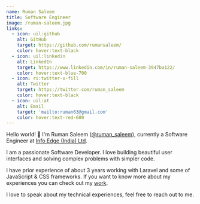 ```yaml
---
name: Ruman Saleem
title: Software Engineer
image: /ruman-saleem.jpg
links:
  - icon: uil:github
    alt: GitHub
    target: https://github.com/rumansaleem/
    color: hover:text-black
  - icon: uil:linkedin
    alt: LinkedIn
    target: https://www.linkedin.com/in/ruman-saleem-3947ba122/
    color: hover:text-blue-700
  - icon: ri:twitter-x-fill
    alt: Twitter
    target: https://twitter.com/ruman_saleem
    color: hover:text-black
  - icon: uil:at
    alt: Email
    target: 'mailto:ruman63@gmail.com'
    color: hover:text-red-600
---
```

Hello world! 👋 I'm Ruman Saleem ([@ruman_saleem](//twitter.com/ruman_saleem)), currently a Software Engineer at [Info Edge (India) Ltd](//infoedge.com ).

I am a passionate Software Developer. I love building beautiful user interfaces and solving complex problems with simpler code.

I have prior experience of about 3 years working with Laravel and some of JavaScript & CSS frameworks. If you want to know more about my experiences you can check out my [work](/work).

I love to speak about my technical experiences, feel free to reach out to me.
